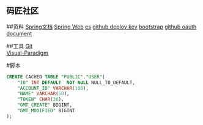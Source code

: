 ## 码匠社区

##资料
[Spring文档](https://spring.io/guides)
[Spring Web](https://spring.io/guides/gs/serving-web-content/)
[es](https://elasticsearch.cn/explore)
[github deploy key](https://developer.github.com/v3/guides/managing-deploy-keys/#deploy-keys)
[bootstrap](https://v3.bootcss.com/getting-started/)
[github oauth document](https://docs.github.com/en/free-pro-team@latest/developers/apps/building-oauth-apps)

##工具
[Git](https://git-scm.com/download)  
[Visual-Paradigm](https://www.visual-paradigm.com)

#脚本


```sql
CREATE CACHED TABLE "PUBLIC"."USER"(
    "ID" INT DEFAULT  NOT NULL NULL_TO_DEFAULT,
    "ACCOUNT_ID" VARCHAR(100),
    "NAME" VARCHAR(50),
    "TOKEN" CHAR(36),
    "GMT_CREATE" BIGINT,
    "GMT_MODIFIED" BIGINT
);
```

